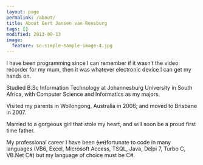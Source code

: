 ```yaml
---
layout: page
permalink: /about/
title: About Gert Jansen van Rensburg
tags: []
modified: 2013-09-13
image:
  feature: so-simple-sample-image-4.jpg
---
```


I have been programming since I can remember if it wasn’t the video recorder for my mum, then it was whatever electronic device I can get my hands on.

Studied B.Sc Information Technology at Johannesburg University in South Africa, with Computer Science and Informatics as my majors.

Visited my parents in Wollongong, Australia in 2006; and moved to Brisbane in 2007.

Married to a gorgeous girl that stole my heart, and will soon be a proud first time father.

My professional career I have been ~~(un)~~fortunate to code in many languages (VB6, Excel, Microsoft Access, TSQL, Java, Delpi 7, Turbo C, VB.Net C#) but my language of choice must be C#.